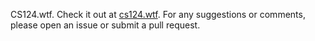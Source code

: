 CS124.wtf. Check it out at [cs124.wtf](http://cs124.wtf). For any suggestions or comments, please open an issue or submit a pull request.
